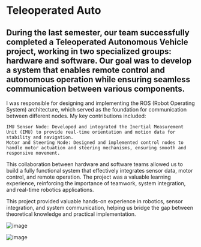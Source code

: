 # Teleoperated Auto
## During the last semester, our team successfully completed a Teleoperated Autonomous Vehicle project, working in two specialized groups: hardware and software. Our goal was to develop a system that enables remote control and autonomous operation while ensuring seamless communication between various components.

I was responsible for designing and implementing the ROS (Robot Operating System) architecture, which served as the foundation for communication between different nodes. My key contributions included:

    IMU Sensor Node: Developed and integrated the Inertial Measurement Unit (IMU) to provide real-time orientation and motion data for stability and navigation.
    Motor and Steering Node: Designed and implemented control nodes to handle motor actuation and steering mechanisms, ensuring smooth and responsive movement.

This collaboration between hardware and software teams allowed us to build a fully functional system that effectively integrates sensor data, motor control, and remote operation. The project was a valuable learning experience, reinforcing the importance of teamwork, system integration, and real-time robotics applications.

This project provided valuable hands-on experience in robotics, sensor integration, and system communication, helping us bridge the gap between theoretical knowledge and practical implementation.

![image](https://github.com/user-attachments/assets/9482d1a5-3fc8-4707-88d7-66037b5d9fe7)

![image](https://github.com/user-attachments/assets/f279f852-0018-48ca-b2ae-959a067eaa79)


